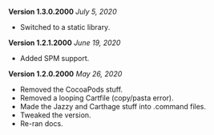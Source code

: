 **Version 1.3.0.2000** *July 5, 2020*

- Switched to a static library.

**Version 1.2.1.2000** *June 19, 2020*

- Added SPM support.

**Version 1.2.0.2000** *May 26, 2020*

- Removed the CocoaPods stuff.
- Removed a looping Cartfile (copy/pasta error).
- Made the Jazzy and Carthage stuff into .command files.
- Tweaked the version.
- Re-ran docs.


